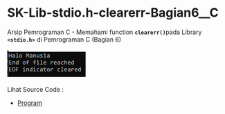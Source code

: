 # SK-Lib-stdio.h-clearerr-Bagian6__C
Arsip Pemrograman C - Memahami function <code><b>clearerr()</b></code>pada Library <code><b>&lt;stdio.h></b></code> di Pemrograman C (Bagian 6)<br><br>
<img src="https://github.com/RizkyKhapidsyah/SK-Lib-stdio.h-clearerr-Bagian6__C/blob/master/SK-Lib-stdio.h-clearerr-Bagian6__C/x64/result/001.PNG"><br><br>
Lihat Source Code : <br>
- <a href="https://github.com/RizkyKhapidsyah/SK-Lib-stdio.h-clearerr-Bagian6__C/blob/master/SK-Lib-stdio.h-clearerr-Bagian6__C/Source.c">Program</a>
